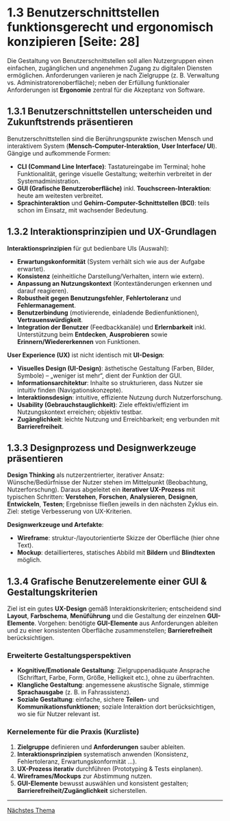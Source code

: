 # 1.3 Benutzerschnittstellen funktionsgerecht und ergonomisch konzipieren [Seite: 28]

Die Gestaltung von Benutzerschnittstellen soll allen Nutzergruppen einen einfachen, zugänglichen und angenehmen Zugang zu digitalen Diensten ermöglichen. Anforderungen variieren je nach Zielgruppe (z. B. Verwaltung vs. Administratorenoberfläche); neben der Erfüllung funktionaler Anforderungen ist **Ergonomie** zentral für die Akzeptanz von Software. 

## 1.3.1 Benutzerschnittstellen unterscheiden und Zukunftstrends präsentieren

Benutzerschnittstellen sind die Berührungspunkte zwischen Mensch und interaktivem System (**Mensch-Computer-Interaktion**, **User Interface/ UI**). Gängige und aufkommende Formen:

* **CLI (Command Line Interface)**: Tastatureingabe im Terminal; hohe Funktionalität, geringe visuelle Gestaltung; weiterhin verbreitet in der Systemadministration.
* **GUI (Grafische Benutzeroberfläche)** inkl. **Touchscreen-Interaktion**: heute am weitesten verbreitet.
* **Sprachinteraktion** und **Gehirn-Computer-Schnittstellen (BCI)**: teils schon im Einsatz, mit wachsender Bedeutung. 

## 1.3.2 Interaktionsprinzipien und UX-Grundlagen

**Interaktionsprinzipien** für gut bedienbare UIs (Auswahl):

* **Erwartungskonformität** (System verhält sich wie aus der Aufgabe erwartet).
* **Konsistenz** (einheitliche Darstellung/Verhalten, intern wie extern).
* **Anpassung an Nutzungskontext** (Kontextänderungen erkennen und darauf reagieren).
* **Robustheit gegen Benutzungsfehler**, **Fehlertoleranz** und **Fehlermanagement**.
* **Benutzerbindung** (motivierende, einladende Bedienfunktionen), **Vertrauenswürdigkeit**.
* **Integration der Benutzer** (Feedbackkanäle) und **Erlernbarkeit** inkl. Unterstützung beim **Entdecken**, **Ausprobieren** sowie **Erinnern/Wiedererkennen** von Funktionen. 

**User Experience (UX)** ist nicht identisch mit **UI-Design**:

* **Visuelles Design (UI-Design)**: ästhetische Gestaltung (Farben, Bilder, Symbole) – „weniger ist mehr“, dient der Funktion der GUI.
* **Informationsarchitektur**: Inhalte so strukturieren, dass Nutzer sie intuitiv finden (Navigationskonzepte).
* **Interaktionsdesign**: intuitive, effiziente Nutzung durch Nutzerforschung.
* **Usability (Gebrauchstauglichkeit)**: Ziele effektiv/effizient im Nutzungskontext erreichen; objektiv testbar.
* **Zugänglichkeit**: leichte Nutzung und Erreichbarkeit; eng verbunden mit **Barrierefreiheit**.

## 1.3.3 Designprozess und Designwerkzeuge präsentieren

**Design Thinking** als nutzerzentrierter, iterativer Ansatz: Wünsche/Bedürfnisse der Nutzer stehen im Mittelpunkt (Beobachtung, Nutzerforschung). Daraus abgeleitet ein **iterativer UX-Prozess** mit typischen Schritten: **Verstehen**, **Forschen**, **Analysieren**, **Designen**, **Entwickeln**, **Testen**; Ergebnisse fließen jeweils in den nächsten Zyklus ein. Ziel: stetige Verbesserung von UX-Kriterien.

**Designwerkzeuge und Artefakte**:

* **Wireframe**: struktur-/layoutorientierte Skizze der Oberfläche (hier ohne Text).
* **Mockup**: detaillierteres, statisches Abbild mit **Bildern** und **Blindtexten** möglich. 

## 1.3.4 Grafische Benutzerelemente einer GUI & Gestaltungskriterien

Ziel ist ein gutes **UX-Design** gemäß Interaktionskriterien; entscheidend sind **Layout**, **Farbschema**, **Menüführung** und die Gestaltung der einzelnen **GUI-Elemente**. Vorgehen: benötigte **GUI-Elemente** aus Anforderungen ableiten und zu einer konsistenten Oberfläche zusammenstellen; **Barrierefreiheit** berücksichtigen. 

### Erweiterte Gestaltungsperspektiven

* **Kognitive/Emotionale Gestaltung**: Zielgruppenadäquate Ansprache (Schriftart, Farbe, Form, Größe, Helligkeit etc.), ohne zu überfrachten.
* **Klangliche Gestaltung**: angemessene akustische Signale, stimmige **Sprachausgabe** (z. B. in Fahrassistenz).
* **Soziale Gestaltung**: einfache, sichere **Teilen-** und **Kommunikationsfunktionen**; soziale Interaktion dort berücksichtigen, wo sie für Nutzer relevant ist. 

### Kernelemente für die Praxis (Kurzliste)

1. **Zielgruppe** definieren und **Anforderungen** sauber ableiten.
2. **Interaktionsprinzipien** systematisch anwenden (Konsistenz, Fehlertoleranz, Erwartungskonformität …).
3. **UX-Prozess iterativ** durchführen (Prototyping & Tests einplanen).
4. **Wireframes/Mockups** zur Abstimmung nutzen.
5. **GUI-Elemente** bewusst auswählen und konsistent gestalten; **Barrierefreiheit/Zugänglichkeit** sicherstellen.

---

[Nächstes Thema](1.3.1_Benutzerschnittstellen_unterscheiden_und_Zukunftstrends_praesentieren.md)
